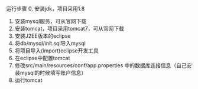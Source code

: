 运行步骤 
0. 安装jdk，项目采用1.8
1. 安装mysql服务，可从官网下载
2. 安装tomcat，项目采用tomcat7，可从官网下载
3. 安装J2EE版本的eclipse
4. 将db/mysql/init.sql导入mysql
5. 将项目导入(import)eclipse开发工具
6. 在eclipse中配置tomcat
7. 修改src/main/resources/conf/app.properties 中的数据库连接信息（自己安装mysql的时候填写账户信息）
8. 运行tomcat